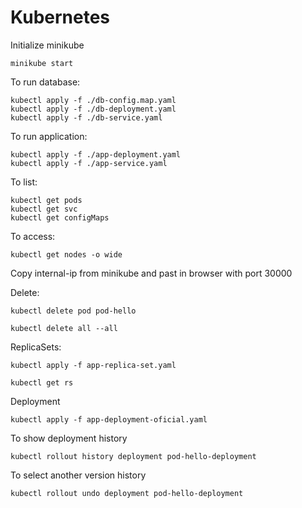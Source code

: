 # Kubernetes

Initialize minikube

```
minikube start
```

To run database:

```
kubectl apply -f ./db-config.map.yaml
kubectl apply -f ./db-deployment.yaml
kubectl apply -f ./db-service.yaml
```

To run application:

```
kubectl apply -f ./app-deployment.yaml
kubectl apply -f ./app-service.yaml
```

To list:

```
kubectl get pods
kubectl get svc
kubectl get configMaps
```

To access:

```
kubectl get nodes -o wide
```

Copy internal-ip from minikube and past in browser with port 30000

Delete:

```
kubectl delete pod pod-hello
```

```
kubectl delete all --all
```

ReplicaSets:

```
kubectl apply -f app-replica-set.yaml
```

```
kubectl get rs
```

Deployment

```
kubectl apply -f app-deployment-oficial.yaml
```

To show deployment history

```
kubectl rollout history deployment pod-hello-deployment
```

To select another version history

```
kubectl rollout undo deployment pod-hello-deployment
```
